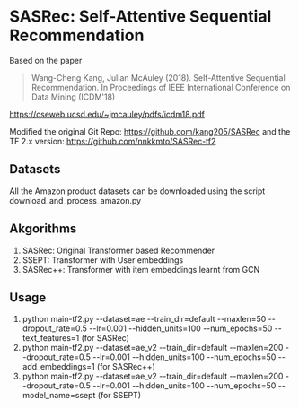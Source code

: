 # SASRec: Self-Attentive Sequential Recommendation

Based on the paper

> Wang-Cheng Kang, Julian McAuley (2018). Self-Attentive Sequential Recommendation. In Proceedings of IEEE International Conference on Data Mining (ICDM'18)

https://cseweb.ucsd.edu/~jmcauley/pdfs/icdm18.pdf

Modified the original Git Repo: https://github.com/kang205/SASRec and the TF 2.x version: https://github.com/nnkkmto/SASRec-tf2

## Datasets

All the Amazon product datasets can be downloaded using the script download_and_process_amazon.py

## Akgorithms

1. SASRec: Original Transformer based Recommender
2. SSEPT: Transformer with User embeddings
3. SASRec++: Transformer with item embeddings learnt from GCN


## Usage

 1. python main-tf2.py --dataset=ae --train_dir=default --maxlen=50 --dropout_rate=0.5 --lr=0.001 --hidden_units=100 --num_epochs=50 --text_features=1 (for SASRec)
 2. python main-tf2.py --dataset=ae_v2 --train_dir=default --maxlen=200 --dropout_rate=0.5 --lr=0.001 --hidden_units=100 --num_epochs=50 --add_embeddings=1 (for SASRec++)
 3. python main-tf2.py --dataset=ae_v2 --train_dir=default --maxlen=200 --dropout_rate=0.5 --lr=0.001 --hidden_units=100 --num_epochs=50 --model_name=ssept (for SSEPT)



